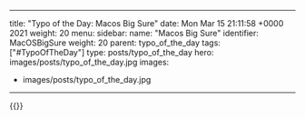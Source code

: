 
---
title: "Typo of the Day: Macos Big Sure"
date: Mon Mar 15 21:11:58 +0000 2021
weight: 20
menu:
  sidebar:
    name: "Macos Big Sure"
    identifier: MacOSBigSure
    weight: 20
    parent: typo_of_the_day
tags: ["#TypoOfTheDay"]
type: posts/typo_of_the_day
hero: images/posts/typo_of_the_day.jpg
images:
- images/posts/typo_of_the_day.jpg
---


{{<x user="mariatta" id="1371569887739449346">}}

